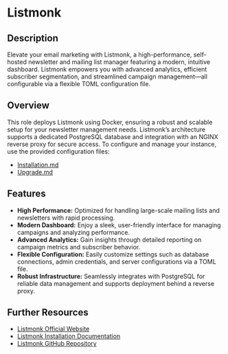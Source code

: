 # Listmonk

## Description

Elevate your email marketing with Listmonk, a high-performance, self-hosted newsletter and mailing list manager featuring a modern, intuitive dashboard. Listmonk empowers you with advanced analytics, efficient subscriber segmentation, and streamlined campaign management—all configurable via a flexible TOML configuration file.

## Overview

This role deploys Listmonk using Docker, ensuring a robust and scalable setup for your newsletter management needs. Listmonk’s architecture supports a dedicated PostgreSQL database and integration with an NGINX reverse proxy for secure access. To configure and manage your instance, use the provided configuration files:
- [Installation.md](./Installation.md)
- [Upgrade.md](./Upgrade.md)

## Features

- **High Performance:** Optimized for handling large-scale mailing lists and newsletters with rapid processing.
- **Modern Dashboard:** Enjoy a sleek, user-friendly interface for managing campaigns and analyzing performance.
- **Advanced Analytics:** Gain insights through detailed reporting on campaign metrics and subscriber behavior.
- **Flexible Configuration:** Easily customize settings such as database connections, admin credentials, and server configurations via a TOML file.
- **Robust Infrastructure:** Seamlessly integrates with PostgreSQL for reliable data management and supports deployment behind a reverse proxy.

## Further Resources

- [Listmonk Official Website](https://listmonk.app/)
- [Listmonk Installation Documentation](https://listmonk.app/docs/installation/)
- [Listmonk GitHub Repository](https://github.com/knadh/listmonk/)
